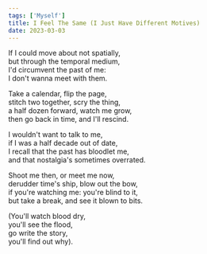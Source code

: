 ```yaml
---
tags: ['Myself']
title: I Feel The Same (I Just Have Different Motives)
date: 2023-03-03
---
```


If I could move about not spatially,  
but through the temporal medium,  
I'd circumvent the past of me:  
I don't wanna meet with them.

Take a calendar, flip the page,  
stitch two together, scry the thing,  
a half dozen forward, watch me grow,  
then go back in time, and I'll rescind.

I wouldn't want to talk to me,  
if I was a half decade out of date,  
I recall that the past has bloodlet me,  
and that nostalgia's sometimes overrated.

Shoot me then, or meet me now,  
derudder time's ship, blow out the bow,  
if you're watching me: you're blind to it,  
but take a break, and see it blown to bits.

(You'll watch blood dry,  
you'll see the flood,  
go write the story,  
you'll find out why).
